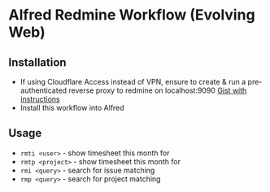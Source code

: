 Alfred Redmine Workflow (Evolving Web)
======================================

Installation
------------
* If using Cloudflare Access instead of VPN, ensure to create & run a pre-authenticated reverse proxy to redmine on localhost:9090 [Gist with instructions](https://gist.github.com/dergachev/62633abc9874a10cc28618276eb94519)
* Install this workflow into Alfred

Usage
-----

* `rmti <user>` - show timesheet this month for <user>
* `rmtp <project>` - show timesheet this month for <project>
* `rmi <query>` - search for issue matching <query>
* `rmp <query>` - search for project matching <query>




